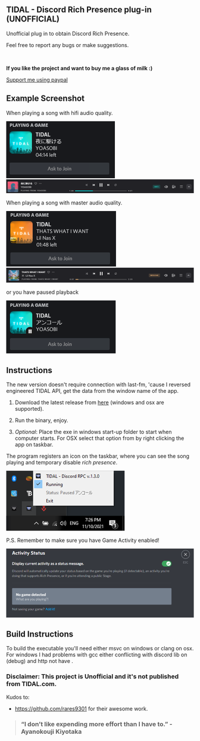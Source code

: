 ## TIDAL - Discord Rich Presence plug-in  (UNOFFICIAL)


Unofficial plug in to obtain Discord Rich Presence.

Feel free to report any bugs or make suggestions.

<br>

**If you like the project and want to buy me a glass of milk :)**

[Support me using paypal](https://www.paypal.me/KharonIX)
## Example Screenshot

When playing a song with hifi audio quality.

![alt text](./assets/music_playing.PNG)
![alt text](./assets/tidal_music_playing.PNG)

When playing a song with master audio quality.

![alt text](./assets/master_playing.PNG)
![alt text](./assets/tidal_master_playing.PNG)

or you have paused playback

![alt text](./assets/music_paused.PNG)



## Instructions
The new version doesn't require connection with last-fm, 'cause I reversed engineered TIDAL API,  get the data from the window name of the app.

1.  Download the latest release from [here](https://github.com/rares9301/tidal_rich_presence_master/releases)
(windows and osx are supported).

2.  Run the binary, enjoy.

3.  *Optional*: Place the exe in windows start-up folder to start when computer starts. For OSX select that option from by right clicking the app on taskbar.


The program registers an icon on the taskbar, where you can see the song playing and temporary disable *rich presence*.

![alt text](./assets/down_there.PNG)

P.S. Remember to make sure you have Game Activity enabled!

![example of Game Activity tab inside of Discord Settings](./assets/activity_status.PNG)


## Build Instructions

To build the executable you'll need either msvc on windows or clang on osx. For windows I had problems with gcc either conflicting with discord lib on (debug) and http not have <mutex>.


### Disclaimer: This project is Unofficial and it's not published from TIDAL.com.

Kudos to:
+ https://github.com/rares9301
for their awesome work.



> ### “I don’t like expending more effort than I have to.” -Ayanokouji Kiyotaka
